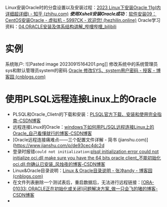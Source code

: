 Linux安装Oracle时的分盘设置以及安装过程：[2023 Linux下安装Oracle 11g(内详细超详细) - 知乎 (zhihu.com)](https://zhuanlan.zhihu.com/p/620144330)
***使用Xshell安装Oracle成功***：[软件安装09：CentOS安装Oracle - 虚拟机 - 5997CK - 欢迎您! (hezhilin.online)](https://hezhilin.online/forum.php?mod=viewthread&tid=55&extra=)
Oracle学习资料：[04.ORACLE安装及体系结构讲解_哔哩哔哩_bilibili](https://www.bilibili.com/video/BV1KJ411h7NH?p=4&vd_source=5936425897ad7c34ad3a5f151fadcf82)
# 实例
系统账户:
![[Pasted image 20230915164201.png]]
修改系统中的系统管理员sys和默认管理员system的密码
[Oracle 修改SYS、system用户密码 - 授客 - 博客园 (cnblogs.com)](https://www.cnblogs.com/shouke/p/10158031.html)
# 使用PLSQL远程连接Linux上的Oracle
- PLSQL和Oracle_Clietn的下载和安装：[PLSQL官方下载、安装和使用完全指南-CSDN博客](https://blog.csdn.net/Pasto/article/details/108673818)
- 远程连接Linux的Oracle：[windows下如何用PL/SQL远程连接Linux上的Oracle_自己看懂就行的博客-CSDN博客](https://blog.csdn.net/qq_41914634/article/details/90728687)
- [Oracle远程连接痛难点——三个配置文件详解 - 简书 (jianshu.com)](https://www.jianshu.com/p/de93cec4dc2d
- 登录时报错`could not initialization`:[plsql initialization error could not initialize oci.dll make sure you have the 64 bits oracle client_不能初始化oci.dll,你确认已安装_风烛夜的博客-CSDN博客](https://blog.csdn.net/qq_37976390/article/details/122403588)
- Linux&Oracle目录说明：[Linux & Oracle目录说明 - 张冲andy - 博客园 (cnblogs.com)](https://www.cnblogs.com/andy6/p/5708847.html)
- 在文件列表删除一个测试表后，重启数据后，无法进行远程链接：[[ORA-01033: ORACLE正在初始化或关闭]问题解决方案_做一只会飞的猪的博客-CSDN博客](https://blog.csdn.net/beihuanlihe130/article/details/108149030)
- 